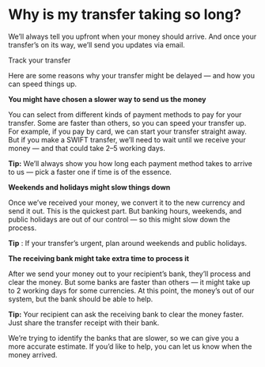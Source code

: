 # Why is my transfer taking so long?

We’ll always tell you upfront when your money should arrive. And once your transfer’s on its way, we’ll send you updates via email. 

Track your transfer

Here are some reasons why your transfer might be delayed — and how you can speed things up.

 **You might have chosen a slower way to send us the money**

You can select from different kinds of payment methods to pay for your transfer. Some are faster than others, so you can speed your transfer up. For example, if you pay by card, we can start your transfer straight away. But if you make a SWIFT transfer, we’ll need to wait until we receive your money — and that could take 2–5 working days.

 **Tip:** We’ll always show you how long each payment method takes to arrive to us — pick a faster one if time is of the essence. 

**Weekends and holidays might slow things down**

Once we’ve received your money, we convert it to the new currency and send it out. This is the quickest part. But banking hours, weekends, and public holidays are out of our control — so this might slow down the process.

 **Tip** : If your transfer’s urgent, plan around weekends and public holidays.

 **The receiving bank might take extra time to process it**

After we send your money out to your recipient’s bank, they’ll process and clear the money. But some banks are faster than others — it might take up to 2 working days for some currencies. At this point, the money’s out of our system, but the bank should be able to help.

 **Tip:** Your recipient can ask the receiving bank to clear the money faster. Just share the transfer receipt with their bank.

We’re trying to identify the banks that are slower, so we can give you a more accurate estimate. If you’d like to help, you can let us know when the money arrived.